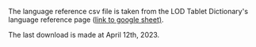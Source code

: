 The language reference csv file is taken from the LOD Tablet Dictionary's language reference page ([link to google sheet)](https://docs.google.com/spreadsheets/d/1E8myV7OwsUFkMNdmaL06jlJPFslhAmfOuIHRaA4syyg/edit#gid=415521005). 

The last download is made at April 12th, 2023.
